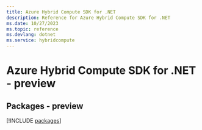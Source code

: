 ```yaml
---
title: Azure Hybrid Compute SDK for .NET
description: Reference for Azure Hybrid Compute SDK for .NET
ms.date: 10/27/2023
ms.topic: reference
ms.devlang: dotnet
ms.service: hybridcompute
---
```

# Azure Hybrid Compute SDK for .NET - preview
## Packages - preview
[!INCLUDE [packages](hybrid-compute-index.md)]
